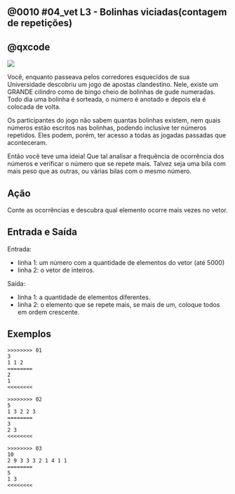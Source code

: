 ## @0010 #04_vet L3 - Bolinhas viciadas(contagem de repetições)
## @qxcode

![](https://raw.githubusercontent.com/qxcodefup/arcade/master/base/0010/capa.jpg)

Você, enquanto passeava pelos corredores esquecidos de sua Universidade descobriu um jogo de apostas clandestino. 
Nele, existe um GRANDE cilindro como de bingo cheio de bolinhas de gude numeradas. 
Todo dia uma bolinha é sorteada, o número é anotado e depois ela é colocada de volta.

Os participantes do jogo não sabem quantas bolinhas existem, nem quais números estão escritos nas bolinhas, podendo inclusive ter números repetidos. 
Eles podem, porém, ter acesso a todas as jogadas passadas que aconteceram.

Então você teve uma ideia! Que tal analisar a frequência de ocorrência dos números e verificar o número que se repete mais. Talvez seja uma bila com mais peso que as outras, ou várias bilas com o mesmo número.

## Ação
Conte as ocorrências e descubra qual elemento ocorre mais vezes no vetor.

## Entrada e Saída

Entrada:
* linha 1: um número com a quantidade de elementos do vetor (até 5000)
* linha 2: o vetor de inteiros.

Saída:
* linha 1: a quantidade de elementos diferentes.
* linha 2: o elemento que se repete mais, se mais de um, coloque todos em ordem
crescente.

## Exemplos

```
>>>>>>>> 01
3 
1 1 2
========
2
1
<<<<<<<<

>>>>>>>> 02
5
1 3 2 2 3
========
3
2 3
<<<<<<<<

>>>>>>>> 03
10
2 9 3 3 3 2 1 4 1 1
========
5
1 3
<<<<<<<<


```

<!---

>>>>>>>> 04
5
3 5 2 2 2
========
3
2
<<<<<<<<

>>>>>>>> 05
7
1 3 5 5 3 1 1
========
3
1
<<<<<<<<

>>>>>>>> 06
6
8 8 7 9 7 9
========
3
7 8 9
<<<<<<<<

-->